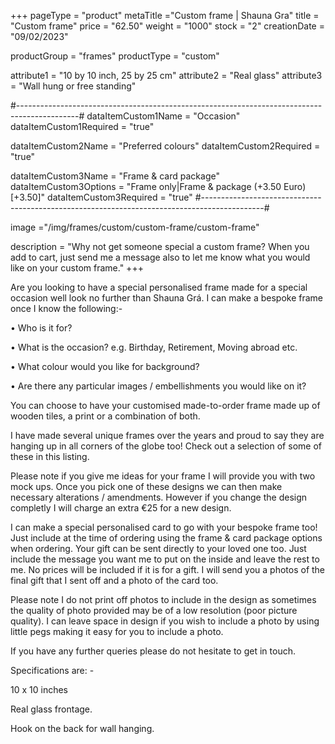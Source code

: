 +++
pageType = "product"
metaTitle ="Custom frame | Shauna Gra"
title = "Custom frame"
price = "62.50"
weight = "1000"
stock = "2"
creationDate = "09/02/2023"

productGroup = "frames"
productType = "custom"
 
attribute1 = "10 by 10 inch, 25 by 25 cm" 
attribute2 = "Real glass"
attribute3 = "Wall hung or free standing"
 
#---------------------------------------------------------------------------------------------#
dataItemCustom1Name = "Occasion"
dataItemCustom1Required = "true"

dataItemCustom2Name = "Preferred colours"
dataItemCustom2Required = "true"

dataItemCustom3Name = "Frame & card package"
dataItemCustom3Options = "Frame only|Frame & package (+3.50 Euro)[+3.50]"
dataItemCustom3Required = "true"
#---------------------------------------------------------------------------------------------#

image ="/img/frames/custom/custom-frame/custom-frame"
 
description = "Why not get someone special a custom frame? When you add to cart, just send me a message also to let me know what you would like on your custom frame."
+++

Are you looking to have a special personalised frame made for a special occasion well look no further than Shauna Grá.
I can make a bespoke frame once I know the following:-

• Who is it for?

• What is the occasion? e.g. Birthday, Retirement, Moving abroad etc.

• What colour would you like for background?

• Are there any particular images / embellishments you would like on it?

You can choose to have your customised made-to-order frame made up of wooden tiles, a print or a combination of both.

I have made several unique frames over the years and proud to say they are hanging up in all corners of the globe too! Check out a selection of some of these in this listing.

Please note if you give me ideas for your frame I will provide you with two mock ups. Once you pick one of these designs we can then make necessary alterations / amendments. However if you change the design completly I will charge an extra €25 for a new design.

I can make a special personalised card to go with your bespoke frame too! Just include at the time of ordering using the frame & card package options when ordering.
Your gift can be sent directly to your loved one too. Just include the message you want me to put on the inside and leave the rest to me. No prices will be included if it is for a gift. I will send you a photos of the final gift that I sent off and a photo of the card too.

Please note I do not print off photos to include in the design as sometimes the quality of photo provided may be of a low resolution (poor picture quality). I can leave space in design if you wish to include a photo by using little pegs making it easy for you to include a photo.

If you have any further queries please do not hesitate to get in touch.

Specifications are: -

10 x 10 inches

Real glass frontage.

Hook on the back for wall hanging.
